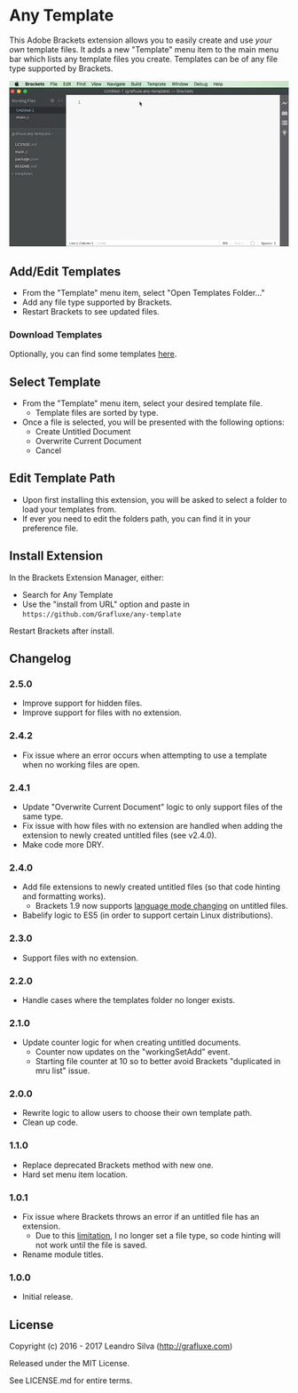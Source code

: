 # Any Template

This Adobe Brackets extension allows you to easily create and use *your own* template files. It adds a new "Template" menu item to the main menu bar which lists any template files you create. Templates can be of any file type supported by Brackets.

![Screenshot](./screenshot.gif)

## Add/Edit Templates

- From the "Template" menu item, select "Open Templates Folder..."
- Add any file type supported by Brackets.
- Restart Brackets to see updated files.

### Download Templates

Optionally, you can find some templates [here](https://github.com/Grafluxe/templates).

## Select Template

- From the "Template" menu item, select your desired template file.
  - Template files are sorted by type.
- Once a file is selected, you will be presented with the following options:
  - Create Untitled Document
  - Overwrite Current Document
  - Cancel

## Edit Template Path

- Upon first installing this extension, you will be asked to select a folder to load your templates from.
- If ever you need to edit the folders path, you can find it in your preference file.

## Install Extension

In the Brackets Extension Manager, either:

- Search for Any Template
- Use the "install from URL" option and paste in `https://github.com/Grafluxe/any-template`

Restart Brackets after install.

## Changelog

### 2.5.0

- Improve support for hidden files.
- Improve support for files with no extension.

### 2.4.2

- Fix issue where an error occurs when attempting to use a template when no working files are open.

### 2.4.1

- Update "Overwrite Current Document" logic to only support files of the same type.
- Fix issue with how files with no extension are handled when adding the extension to newly created untitled files (see v2.4.0).
- Make code more DRY.

### 2.4.0

- Add file extensions to newly created untitled files (so that code hinting and formatting works).
  - Brackets 1.9 now supports [language mode changing](https://github.com/adobe/brackets/pull/13086) on untitled files.
- Babelify logic to ES5 (in order to support certain Linux distributions).

### 2.3.0

- Support files with no extension.

### 2.2.0

- Handle cases where the templates folder no longer exists.

### 2.1.0

- Update counter logic for when creating untitled documents.
  - Counter now updates on the "workingSetAdd" event.
  - Starting file counter at 10 so to better avoid Brackets "duplicated in mru list" issue.

### 2.0.0

- Rewrite logic to allow users to choose their own template path.
- Clean up code.

### 1.1.0

- Replace deprecated Brackets method with new one.
- Hard set menu item location.

### 1.0.1

- Fix issue where Brackets throws an error if an untitled file has an extension.
  - Due to this [limitation](https://trello.com/c/CNXuU4TY/1369-switch-language-type-of-untitled-documents), I no longer set a file type, so code hinting will not work until the file is saved.
- Rename module titles.

### 1.0.0

- Initial release.

## License

Copyright (c) 2016 - 2017 Leandro Silva (http://grafluxe.com)

Released under the MIT License.

See LICENSE.md for entire terms.
